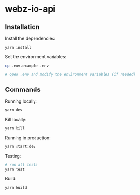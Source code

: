 # webz-io-api

## Installation

Install the dependencies:

```bash
yarn install
```

Set the environment variables:

```bash
cp .env.example .env

# open .env and modify the environment variables (if needed)
```

## Commands

Running locally:

```bash
yarn dev
```

Kill locally:

```bash
yarn kill
```

Running in production:

```bash
yarn start:dev
```

Testing:

```bash
# run all tests
yarn test
```

Build:

```bash
yarn build
```

